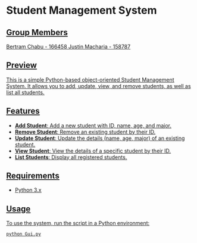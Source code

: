 # Student Management System
## <u>Group Members<u>
Bertram Chabu - 166458
Justin Macharia - 158787
## <u>Preview<u>
This is a simple Python-based object-oriented Student Management System. It allows you to add, update, view, and remove students, as well as list all students.

## Features

- **Add Student**: Add a new student with ID, name, age, and major.
- **Remove Student**: Remove an existing student by their ID.
- **Update Student**: Update the details (name, age, major) of an existing student.
- **View Student**: View the details of a specific student by their ID.
- **List Students**: Display all registered students.

## Requirements

- Python 3.x

## Usage

To use the system, run the script in a Python environment:

```bash
python Gui.py
